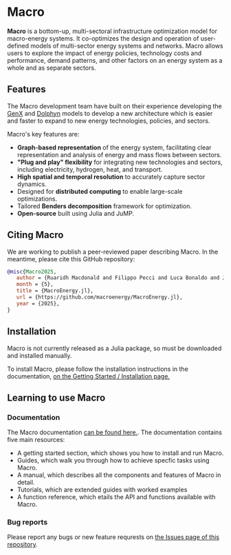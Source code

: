 # Macro

**Macro** is a bottom-up, multi-sectoral infrastructure optimization model for macro-energy systems. It co-optimizes the design and operation of user-defined models of multi-sector energy systems and networks. Macro allows users to explore the impact of energy policies, technology costs and performance, demand patterns, and other factors on an energy system as a whole and as separate sectors.

## Features

The Macro development team have built on their experience developing the [GenX](https://github.com/GenXProject/GenX.jl) and [Dolphyn](https://github.com/macroenergy/Dolphyn.jl) models to develop a new architecture which is easier and faster to expand to new energy technologies, policies, and sectors.

Macro's key features are:

- **Graph-based representation** of the energy system, facilitating clear representation and analysis of energy and mass flows between sectors.
- **"Plug and play" flexibility** for integrating new technologies and sectors, including electricity, hydrogen, heat, and transport.
- **High spatial and temporal resolution** to accurately capture sector dynamics.
- Designed for **distributed computing** to enable large-scale optimizations.
- Tailored **Benders decomposition** framework for optimization.
- **Open-source** built using Julia and JuMP.

## Citing Macro

We are working to publish a peer-reviewed paper describing Macro. In the meantime, please cite this GitHub repository:

```bibtex
@misc{Macro2025,
   author = {Ruaridh Macdonald and Filippo Pecci and Luca Bonaldo and Jun We Law and Yu Weng and Sambuddha Chakrabarti and Dharik Mallapragada and Jesse Jenkins},
   month = {5},
   title = {MacroEnergy.jl},
   url = {https://github.com/macroenergy/MacroEnergy.jl},
   year = {2025},
}
```

## Installation

Macro is not currently released as a Julia package, so must be downloaded and installed manually.

To install Macro, please follow the installation instructions in the documentation, [on the Getting Started / Installation page.](https://macroenergy.github.io/MacroEnergy.jl/dev/Getting%20Started/2_installation.html)

## Learning to use Macro

### Documentation

The Macro documentation [can be found here.](https://macroenergy.github.io/MacroEnergy.jl/). The documentation contains five main resources:

- A getting started section, which shows you how to install and run Macro.
- Guides, which walk you through how to achieve specfic tasks using Macro.
- A manual, which describes all the components and features of Macro in detail.
- Tutorials, which are extended guides with worked examples
- A function reference, which etails the API and functions available with Macro.

### Bug reports

Please report any bugs or new feature requrests on [the Issues page of this repository](https://github.com/macroenergy/MacroEnergy.jl/issues).
